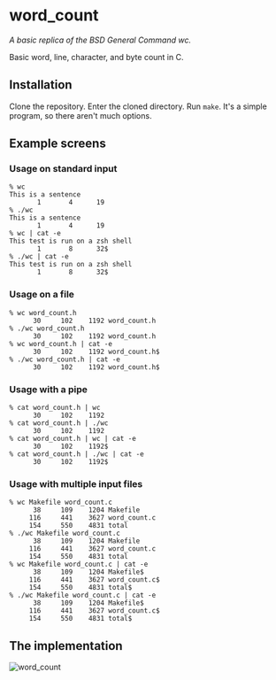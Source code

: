 # word_count
*A basic replica of the BSD General Command wc.*

Basic word, line, character, and byte count in C.

## Installation
Clone the repository. Enter the cloned directory. Run `make`. It's a simple program, so there aren't much options.

## Example screens
### Usage on standard input
	% wc
	This is a sentence
	       1       4      19
	% ./wc
	This is a sentence
	       1       4      19
	% wc | cat -e
	This test is run on a zsh shell
	       1       8      32$
	% ./wc | cat -e
	This test is run on a zsh shell
	       1       8      32$
### Usage on a file
	% wc word_count.h
	      30     102    1192 word_count.h
	% ./wc word_count.h
	      30     102    1192 word_count.h
	% wc word_count.h | cat -e
	      30     102    1192 word_count.h$
	% ./wc word_count.h | cat -e
	      30     102    1192 word_count.h$
### Usage with a pipe
	% cat word_count.h | wc
	      30     102    1192
	% cat word_count.h | ./wc
	      30     102    1192
	% cat word_count.h | wc | cat -e
	      30     102    1192$
	% cat word_count.h | ./wc | cat -e
	      30     102    1192$
### Usage with multiple input files
	% wc Makefile word_count.c
	      38     109    1204 Makefile
	     116     441    3627 word_count.c
	     154     550    4831 total
	% ./wc Makefile word_count.c
	      38     109    1204 Makefile
	     116     441    3627 word_count.c
	     154     550    4831 total
	% wc Makefile word_count.c | cat -e
	      38     109    1204 Makefile$
	     116     441    3627 word_count.c$
	     154     550    4831 total$
	% ./wc Makefile word_count.c | cat -e
	      38     109    1204 Makefile$
	     116     441    3627 word_count.c$
	     154     550    4831 total$

## The implementation
![word_count](https://github.com/yt1007/word_count/assets/132648269/5830f260-9e87-4472-96c1-4888d3ec3ff5)
